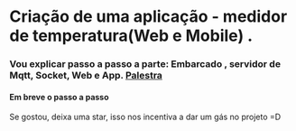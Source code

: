 # Criação de uma aplicação - medidor de temperatura(Web e Mobile) .

### Vou explicar passo a passo a parte: Embarcado , servidor de Mqtt, Socket, Web e App. [Palestra](https://goo.gl/meh3Vi)

#### Em breve o passo a passo
Se gostou, deixa uma star, isso nos incentiva a dar um gás no projeto =D
